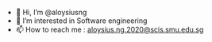 - 👋 Hi, I’m @aloysiusng
- 👀 I’m interested in Software engineering
- 📫 How to reach me : aloysius.ng.2020@scis.smu.edu.sg

<!---
aloysiusng/aloysiusng is a ✨ special ✨ repository because its `README.md` (this file) appears on your GitHub profile.
You can click the Preview link to take a look at your changes.
--->
